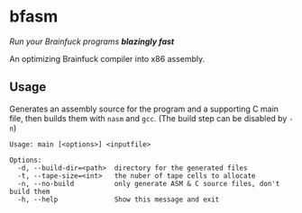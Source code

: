 # bfasm
_Run your Brainfuck programs **blazingly fast**_

An optimizing Brainfuck compiler into x86 assembly.

## Usage
Generates an assembly source for the program and a supporting C main file, then builds them with `nasm` and `gcc`.
(The build step can be disabled by `-n`)

```
Usage: main [<options>] <inputfile>

Options:
  -d, --build-dir=<path>  directory for the generated files
  -t, --tape-size=<int>   the nuber of tape cells to allocate
  -n, --no-build          only generate ASM & C source files, don't build them
  -h, --help              Show this message and exit
```
